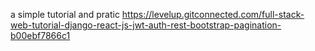 a simple tutorial and pratic
https://levelup.gitconnected.com/full-stack-web-tutorial-django-react-js-jwt-auth-rest-bootstrap-pagination-b00ebf7866c1
